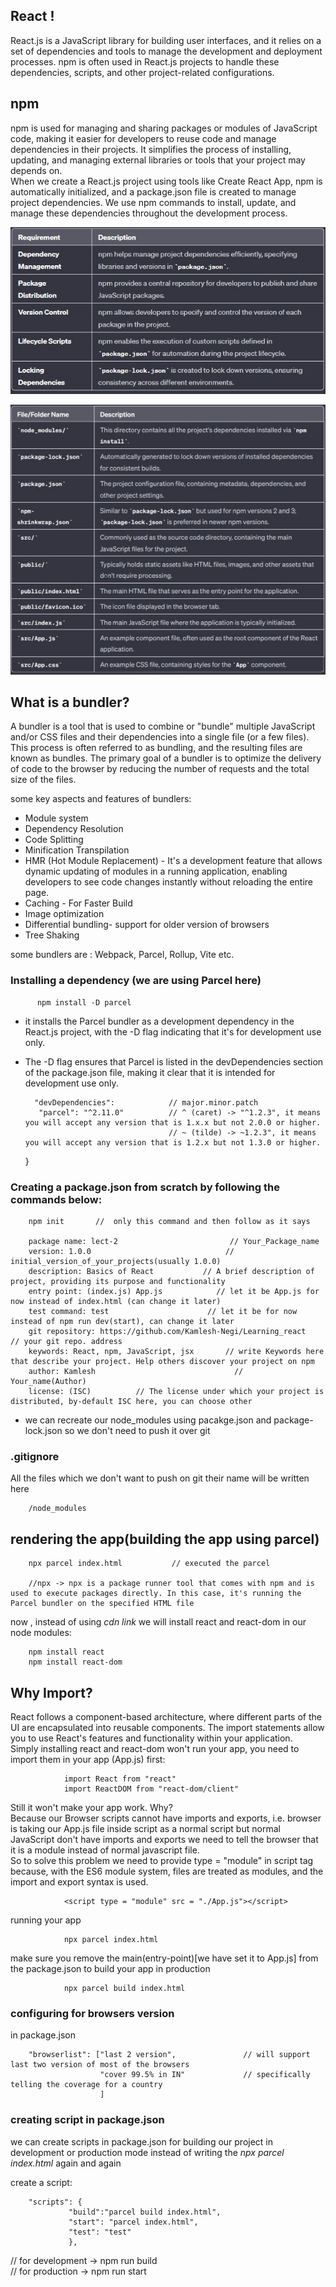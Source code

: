 ## React !

React.js is a JavaScript library for building user interfaces, and it relies on a set of dependencies and tools to manage the development and deployment processes. npm is often used in React.js projects to handle these dependencies, scripts, and other project-related configurations.

 ## npm
 npm is used for managing and sharing packages or modules of JavaScript code, making it easier for developers to reuse code and manage dependencies in their projects. It simplifies the process of installing, updating, and managing external libraries or tools that your project may depends on.  
 When we create a React.js project using tools like Create React App, npm is automatically initialized, and a package.json file is created to manage project dependencies. We use npm commands to install, update, and manage these dependencies throughout the development process.

![need of npm??](image.png)


![files and folders after npm install](image-1.png)


## What is a bundler?
A bundler is a tool that is used to combine or "bundle" multiple JavaScript and/or CSS files and their dependencies into a single file (or a few files). This process is often referred to as bundling, and the resulting files are known as bundles. The primary goal of a bundler is to optimize the delivery of code to the browser by reducing the number of requests and the total size of the files.

some key aspects and features of bundlers:

   * Module system
   * Dependency Resolution
   * Code Splitting
   * Minification Transpilation
   * HMR (Hot Module Replacement) - It's a development feature that allows dynamic updating of modules in a running application, enabling developers to see code changes instantly without reloading the entire page.
   * Caching - For Faster Build
   * Image optimization
   * Differential bundling- support for older version of browsers
   * Tree Shaking

  some bundlers are : Webpack, Parcel, Rollup, Vite etc. 


 ### Installing a dependency (we are using Parcel here)  
        
          npm install -D parcel

 * it installs the Parcel bundler as a development dependency in the React.js project, with the -D flag indicating that it's for development use only.
* The -D flag ensures that Parcel is listed in the devDependencies section of the package.json file, making it clear that it is intended for development use only.

        "devDependencies":            // major.minor.patch
         "parcel": "^2.11.0"          // ^ (caret) -> "^1.2.3", it means you will accept any version that is 1.x.x but not 2.0.0 or higher.
                                      // ~ (tilde) -> ~1.2.3", it means you will accept any version that is 1.2.x but not 1.3.0 or higher.
  }





###  Creating a package.json from scratch by following the commands below:

        npm init       //  only this command and then follow as it says

        package name: lect-2                         // Your_Package_name
        version: 1.0.0                              //  initial_version_of_your_projects(usually 1.0.0)
        description: Basics of React           // A brief description of project, providing its purpose and functionality
        entry point: (index.js) App.js            // let it be App.js for now instead of index.html (can change it later)
        test command: test                      // let it be for now instead of npm run dev(start), can change it later
        git repository: https://github.com/Kamlesh-Negi/Learning_react          // your git repo. address
        keywords: React, npm, JavaScript, jsx       // write Keywords here that describe your project. Help others discover your project on npm
        author: Kamlesh                               //  Your_name(Author)     
        license: (ISC)          // The license under which your project is distributed, by-default ISC here, you can choose other

*   we can recreate our node_modules using pacakge.json and package-lock.json so we don't need to push it over git            


### .gitignore

All the files which we don't want to push on git their name will be written here

        /node_modules



## rendering the app(building the app using parcel)

        npx parcel index.html           // executed the parcel

        //npx -> npx is a package runner tool that comes with npm and is used to execute packages directly. In this case, it's running the Parcel bundler on the specified HTML file
    

now , instead of using *cdn link* we will install react and react-dom in our node modules:

        npm install react
        npm install react-dom

## Why Import?
React follows a component-based architecture, where different parts of the UI are encapsulated into reusable components. The import statements allow you to use React's features and functionality within your application.  
Simply installing react and react-dom won't run your app, you need to import them in your app (App.js) first:

                import React from "react"        
                import ReactDOM from "react-dom/client"
               


Still it won't make your app work. Why?  
Because our Browser scripts cannot have imports and exports, i.e. browser is taking our App.js file inside script as a normal script but normal JavaScript don't have imports and exports we need to tell the browser that it is a module instead of normal javascript file.  
So to solve this problem we need to provide type = "module" in script tag because, with the ES6 module system, files are treated as modules, and the import and export syntax is used.
                
                <script type = "module" src = "./App.js"></script>


running your app

                npx parcel index.html

make sure you remove the main(entry-point)[we have set it to App.js] from the package.json to build your app in production

                npx parcel build index.html

### configuring for browsers version

 in package.json
 
        "browserlist": ["last 2 version",               // will support last two version of most of the browsers
                        "cover 99.5% in IN"             // specifically telling the coverage for a country
                        ]

### creating script in package.json
we can create scripts in package.json for building our project in development or production mode instead of writing the *npx parcel index.html* again and again

create a script:

        "scripts": {
                 "build":"parcel build index.html",     
                 "start": "parcel index.html",
                 "test": "test"
                 },
        
        
// for development  ->  npm run build  
// for production  ->  npm run start







